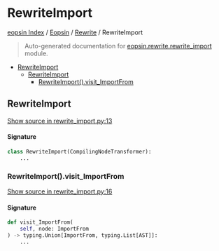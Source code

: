 # RewriteImport

[eopsin Index](../../README.md#eopsin-index) /
[Eopsin](../index.md#eopsin) /
[Rewrite](./index.md#rewrite) /
RewriteImport

> Auto-generated documentation for [eopsin.rewrite.rewrite_import](https://github.com/ImperatorLang/eopsin/blob/master/eopsin/rewrite/rewrite_import.py) module.

- [RewriteImport](#rewriteimport)
  - [RewriteImport](#rewriteimport-1)
    - [RewriteImport().visit_ImportFrom](#rewriteimport()visit_importfrom)

## RewriteImport

[Show source in rewrite_import.py:13](https://github.com/ImperatorLang/eopsin/blob/master/eopsin/rewrite/rewrite_import.py#L13)

#### Signature

```python
class RewriteImport(CompilingNodeTransformer):
    ...
```

### RewriteImport().visit_ImportFrom

[Show source in rewrite_import.py:16](https://github.com/ImperatorLang/eopsin/blob/master/eopsin/rewrite/rewrite_import.py#L16)

#### Signature

```python
def visit_ImportFrom(
    self, node: ImportFrom
) -> typing.Union[ImportFrom, typing.List[AST]]:
    ...
```
